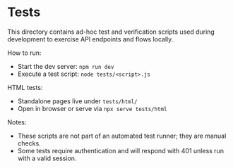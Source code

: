# Tests

This directory contains ad-hoc test and verification scripts used during development to exercise API endpoints and flows locally.

How to run:
- Start the dev server: `npm run dev`
- Execute a test script: `node tests/<script>.js`

HTML tests:
- Standalone pages live under `tests/html/`
- Open in browser or serve via `npx serve tests/html`

Notes:
- These scripts are not part of an automated test runner; they are manual checks.
- Some tests require authentication and will respond with 401 unless run with a valid session.